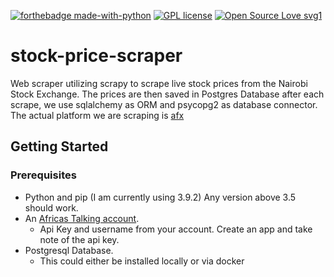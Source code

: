 [![forthebadge made-with-python](http://ForTheBadge.com/images/badges/made-with-python.svg)](https://www.python.org/)
[![GPL license](https://img.shields.io/badge/License-GPL-blue.svg)](http://perso.crans.org/besson/LICENSE.html)
[![Open Source Love svg1](https://badges.frapsoft.com/os/v1/open-source.svg?v=103)](https://github.com/ellerbrock/open-source-badges/)
# stock-price-scraper
Web scraper utilizing scrapy to scrape live stock prices from the Nairobi Stock Exchange. 
The prices are then saved in Postgres Database after each scrape, we use sqlalchemy as ORM 
and psycopg2 as database connector. 
The actual platform we are scraping is [afx](https://afx.kwayisi.org/nseke/)
## Getting Started 
### Prerequisites
- Python and pip (I am currently using 3.9.2) Any version above 3.5 should work.
- An [Africas Talking account](https://account.africastalking.com/auth/register/).
    - Api Key and username from your account. Create an app and take note of the api key.
- Postgresql Database.
    - This could either be installed locally or via docker 